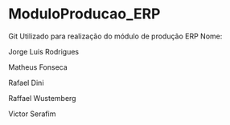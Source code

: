 # ModuloProducao_ERP
Git Utilizado para realização do módulo de produção ERP
Nome: 
 
Jorge Luis Rodrigues

 Matheus Fonseca 

 Rafael Dini

 Raffael Wustemberg

 Victor Serafim
